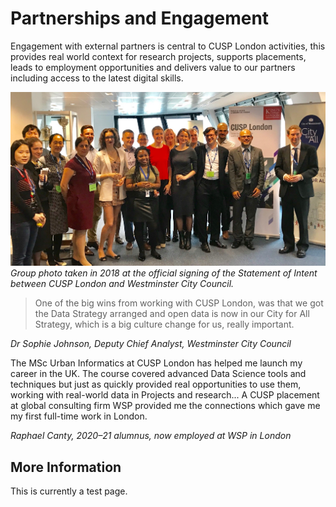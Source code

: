 # Partnerships and Engagement

Engagement with external partners is central to CUSP London activities, this provides real world context for research projects, supports placements, leads to employment opportunities and delivers value to our partners including access to the latest digital skills.

![CUSP London Westminster Group](./assets/westminster.jpg)
*Group photo taken in 2018 at the official signing of the Statement of Intent between CUSP London and Westminster City Council.* 

> One of the big wins from working with CUSP London, was that we got the Data Strategy arranged and open data is now in our City for All Strategy, which is a big culture change for us, really important.

*Dr Sophie Johnson, Deputy Chief Analyst, Westminster City Council*

The MSc Urban Informatics at CUSP London has helped me launch my career in the UK. The course covered advanced Data Science tools and techniques but just as quickly provided real opportunities to use them, working with real-world data in Projects and research... 
A CUSP placement at global consulting firm WSP provided me the connections which gave me my first full-time work in London.

*Raphael Canty, 2020–21 alumnus, now employed at WSP in London*

## More Information
This is currently a test page.
